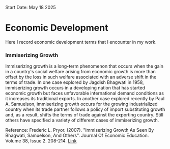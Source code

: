 Start Date: May 18 2025

# Economic Development
Here I record economic development terms that I encounter in my work. 

### Immiserizing Growth
Immiserizing growth is a long-term phenomenon that occurs when the gain in a country's social welfare arising from economic growth is more than offset by the loss in such welfare associated with an adverse shift in the terms of trade. In one case explored by Jagdish Bhagwati in 1958, immiserizing growth occurs in a developing nation that has started economic growth but faces unfavorable international demand conditions as it increases its traditional exports. In another case explored recently by Paul A. Samuelson, immiserizing growth occurs for the growing industrialized country when its trade partner follows a policy of import substituting growth and, as a result, shifts the terms of trade against the exporting country. Still others have specified a variety of different cases of immiserizing growth. 

Reference: Frederic L. Pryor. (2007). "Immiserizing Growth As Seen By Bhagwati, Samuelson, And Others". Journal Of Economic Education. Volume 38, Issue 2. 208-214. [Link](https://www.jstor.org/stable/30042768)


